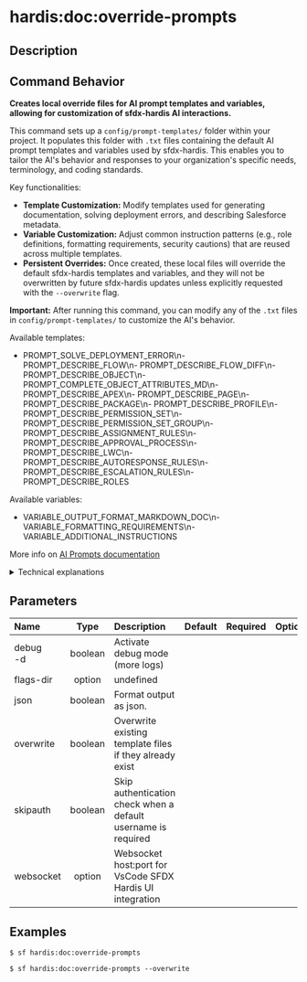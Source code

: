 <!-- This file has been generated with command 'sf hardis:doc:plugin:generate'. Please do not update it manually or it may be overwritten -->
# hardis:doc:override-prompts

## Description


## Command Behavior

**Creates local override files for AI prompt templates and variables, allowing for customization of sfdx-hardis AI interactions.**

This command sets up a `config/prompt-templates/` folder within your project. It populates this folder with `.txt` files containing the default AI prompt templates and variables used by sfdx-hardis. This enables you to tailor the AI's behavior and responses to your organization's specific needs, terminology, and coding standards.

Key functionalities:

- **Template Customization:** Modify templates used for generating documentation, solving deployment errors, and describing Salesforce metadata.
- **Variable Customization:** Adjust common instruction patterns (e.g., role definitions, formatting requirements, security cautions) that are reused across multiple templates.
- **Persistent Overrides:** Once created, these local files will override the default sfdx-hardis templates and variables, and they will not be overwritten by future sfdx-hardis updates unless explicitly requested with the `--overwrite` flag.

**Important:** After running this command, you can modify any of the `.txt` files in `config/prompt-templates/` to customize the AI's behavior.

Available templates:
- PROMPT_SOLVE_DEPLOYMENT_ERROR\n- PROMPT_DESCRIBE_FLOW\n- PROMPT_DESCRIBE_FLOW_DIFF\n- PROMPT_DESCRIBE_OBJECT\n- PROMPT_COMPLETE_OBJECT_ATTRIBUTES_MD\n- PROMPT_DESCRIBE_APEX\n- PROMPT_DESCRIBE_PAGE\n- PROMPT_DESCRIBE_PACKAGE\n- PROMPT_DESCRIBE_PROFILE\n- PROMPT_DESCRIBE_PERMISSION_SET\n- PROMPT_DESCRIBE_PERMISSION_SET_GROUP\n- PROMPT_DESCRIBE_ASSIGNMENT_RULES\n- PROMPT_DESCRIBE_APPROVAL_PROCESS\n- PROMPT_DESCRIBE_LWC\n- PROMPT_DESCRIBE_AUTORESPONSE_RULES\n- PROMPT_DESCRIBE_ESCALATION_RULES\n- PROMPT_DESCRIBE_ROLES

Available variables:
- VARIABLE_OUTPUT_FORMAT_MARKDOWN_DOC\n- VARIABLE_FORMATTING_REQUIREMENTS\n- VARIABLE_ADDITIONAL_INSTRUCTIONS

More info on [AI Prompts documentation](https://sfdx-hardis.cloudity.com/salesforce-ai-prompts/)

<details markdown="1">
<summary>Technical explanations</summary>

The command's technical implementation involves:

- **Directory Creation:** Ensures the `config/prompt-templates/` directory exists using `fs.ensureDirSync()`.
- **File Copying:** Iterates through predefined `PROMPT_TEMPLATES` and `PROMPT_VARIABLES` objects. For each template/variable, it extracts the English text content and writes it to a corresponding `.txt` file in the `config/prompt-templates/` directory.
- **Overwrite Logic:** Checks if a file already exists. If the `--overwrite` flag is provided, it overwrites the existing file; otherwise, it skips the file and logs a message.
- **User Feedback:** Provides detailed logs about created, overwritten, and skipped files, along with instructions on how to use the customized prompts and variables.
- **Dynamic Content:** The description itself dynamically lists available templates and variables by iterating over `PROMPT_TEMPLATES` and `PROMPT_VARIABLES` objects.
</details>


## Parameters

| Name         |  Type   | Description                                                   | Default | Required | Options |
|:-------------|:-------:|:--------------------------------------------------------------|:-------:|:--------:|:-------:|
| debug<br/>-d | boolean | Activate debug mode (more logs)                               |         |          |         |
| flags-dir    | option  | undefined                                                     |         |          |         |
| json         | boolean | Format output as json.                                        |         |          |         |
| overwrite    | boolean | Overwrite existing template files if they already exist       |         |          |         |
| skipauth     | boolean | Skip authentication check when a default username is required |         |          |         |
| websocket    | option  | Websocket host:port for VsCode SFDX Hardis UI integration     |         |          |         |

## Examples

```shell
$ sf hardis:doc:override-prompts
```

```shell
$ sf hardis:doc:override-prompts --overwrite
```


